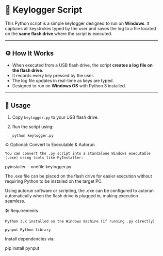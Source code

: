 # 🔑 Keylogger Script

This Python script is a simple keylogger designed to run on **Windows**. It captures all keystrokes typed by the user and saves the log to a file located on the **same flash drive** where the script is executed.

---

## ⚙️ How It Works

- When executed from a USB flash drive, the script **creates a log file on the flash drive**.
- It records every key pressed by the user.
- The log file updates in real-time as keys are typed.
- Designed to run on **Windows OS** with Python 3 installed.

---

## 🚀 Usage

1. Copy `keylogger.py` to your USB flash drive.
2. Run the script using:

   ```bash
   python keylogger.py


⚙️ Optional: Convert to Executable & Autorun

    You can convert the .py script into a standalone Windows executable (.exe) using tools like PyInstaller:

pyinstaller --onefile keylogger.py

The .exe file can be placed on the flash drive for easier execution without requiring Python to be installed on the target PC.

Using autorun software or scripting, the .exe can be configured to autorun automatically when the flash drive is plugged in, making execution seamless.

🛠️ Requirements

    Python 3.x installed on the Windows machine (if running .py directly)

    pynput Python library

Install dependencies via:

pip install pynput
